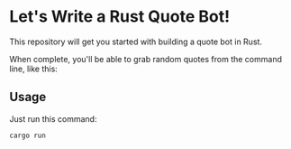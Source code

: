 # Let's Write a Rust Quote Bot!

This repository will get you started with building a quote bot in Rust.

When complete, you'll be able to grab random quotes from the command line, like this:

## Usage

Just run this command:

```bash
cargo run
```
